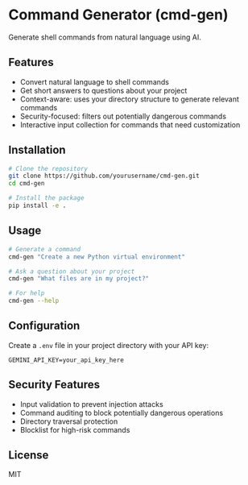 # Command Generator (cmd-gen)

Generate shell commands from natural language using AI.

## Features

- Convert natural language to shell commands
- Get short answers to questions about your project
- Context-aware: uses your directory structure to generate relevant commands
- Security-focused: filters out potentially dangerous commands
- Interactive input collection for commands that need customization

## Installation

```bash
# Clone the repository
git clone https://github.com/yourusername/cmd-gen.git
cd cmd-gen

# Install the package
pip install -e .
```

## Usage

```bash
# Generate a command
cmd-gen "Create a new Python virtual environment"

# Ask a question about your project
cmd-gen "What files are in my project?"

# For help
cmd-gen --help
```

## Configuration

Create a `.env` file in your project directory with your API key:

```
GEMINI_API_KEY=your_api_key_here
```

## Security Features

- Input validation to prevent injection attacks
- Command auditing to block potentially dangerous operations
- Directory traversal protection
- Blocklist for high-risk commands

## License

MIT